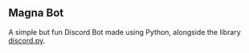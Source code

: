 ## Magna Bot
A simple but fun Discord Bot made using Python, alongside the library [discord.py](https://github.com/Rapptz/discord.py).

